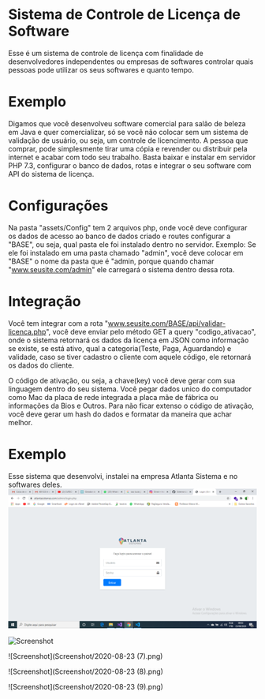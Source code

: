 # Sistema de Controle de Licença de Software
Esse é um sistema de controle de licença com finalidade de desenvolvedores independentes ou empresas de softwares controlar quais pessoas pode utilizar os seus softwares e quanto tempo.

# Exemplo
Digamos que você desenvolveu software comercial para salão de beleza em Java e quer comercializar, só se você não colocar sem um sistema de validação de usuário, ou seja, um controle de licencimento.
A pessoa que comprar, pode simplesmente tirar uma cópia e revender ou distribuir pela internet e acabar com todo seu trabalho. Basta baixar e instalar em servidor PHP 7.3, configurar o banco de dados, rotas e integrar o seu software com API do sistema de licença.

# Configurações
Na pasta "assets/Config" tem 2 arquivos php, onde você deve configurar os dados de acesso ao banco de dados criado e routes configurar a "BASE", ou seja, qual pasta ele foi instalado dentro no servidor.
Exemplo: Se ele foi instalado em uma pasta chamado "admin", você deve colocar em "BASE" o nome da pasta que é "admin, porque quando chamar "www.seusite.com/admin" ele carregará o sistema dentro dessa rota.

# Integração
Você tem integrar com a rota "www.seusite.com/BASE/api/validar-licenca.php", você deve enviar pelo método GET a query "codigo_ativacao", onde o sistema retornará os dados da licença em JSON como informação se existe, se está ativo, qual a categoria(Teste, Paga, Aguardando) e validade, caso se tiver cadastro o cliente com aquele código, ele retornará os dados do cliente.

O código de ativação, ou seja, a chave(key) você deve gerar com sua linguagem dentro do seu sistema. Você pegar dados unico do computador como Mac da placa de rede integrada a placa mãe de fábrica ou informações da Bios e Outros. Para não ficar extenso o código de ativação, você deve gerar um hash do dados e formatar da maneira que achar melhor.

# Exemplo
Esse sistema que desenvolvi, instalei na empresa Atlanta Sistema e no softwares deles.
![Screenshot](Screenshot/2020-08-23.png)

![Screenshot](Screenshot/2020-08-23(6).png)

![Screenshot](Screenshot/2020-08-23 (7).png)

![Screenshot](Screenshot/2020-08-23 (8).png)

![Screenshot](Screenshot/2020-08-23 (9).png)
